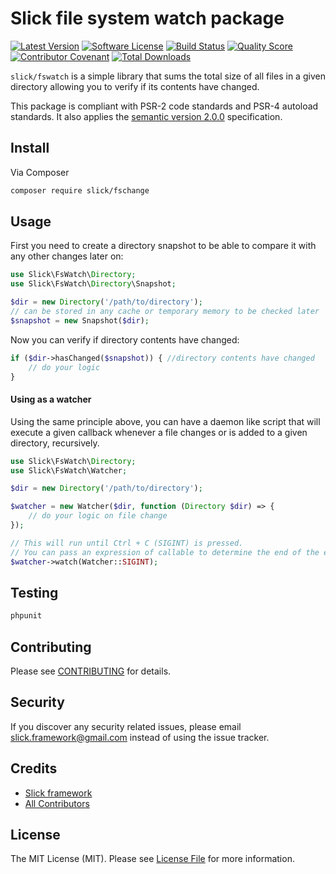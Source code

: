 # Slick file system watch package

[![Latest Version](https://img.shields.io/github/release/slickframework/fswatch.svg?style=flat-square)](https://github.com/slickframework/fswatch/releases)
[![Software License](https://img.shields.io/badge/license-MIT-brightgreen.svg?style=flat-square)](LICENSE.md)
[![Build Status](https://img.shields.io/github/actions/workflow/status/slickframework/fswatch/main.yaml?style=flat-square)](https://github.com/slickframework/fswatch/actions/workflows/main.yaml)
[![Quality Score](https://img.shields.io/scrutinizer/g/slickframework/fswatch/main.svg?style=flat-square)](https://scrutinizer-ci.com/g/slickframework/fswatch?branch=main)
[![Contributor Covenant](https://img.shields.io/badge/Contributor%20Covenant-2.1-4baaaa.svg?style=flat-square)](CONDUCT.md)
[![Total Downloads](https://img.shields.io/packagist/dt/slick/fswatch.svg?style=flat-square)](https://packagist.org/packages/slick/fswatch)


``slick/fswatch`` is a simple library that sums the total size of all files in a given directory allowing you to verify if its contents have changed.

This package is compliant with PSR-2 code standards and PSR-4 autoload standards. It
also applies the [semantic version 2.0.0](http://semver.org) specification.

## Install

Via Composer

``` bash
composer require slick/fschange
```

## Usage
First you need to create a directory snapshot to be able to compare it with any other changes
later on:
```php
use Slick\FsWatch\Directory;
use Slick\FsWatch\Directory\Snapshot;

$dir = new Directory('/path/to/directory');
// can be stored in any cache or temporary memory to be checked later
$snapshot = new Snapshot($dir); 

```

Now you can verify if directory contents have changed:
```php
if ($dir->hasChanged($snapshot)) { //directory contents have changed
    // do your logic
}
```

#### Using as a watcher
Using the same principle above, you can have a daemon like script that will execute a given
callback whenever a file changes or is added to a given directory, recursively.
```php
use Slick\FsWatch\Directory;
use Slick\FsWatch\Watcher;

$dir = new Directory('/path/to/directory');

$watcher = new Watcher($dir, function (Directory $dir) => {
    // do your logic on file change
});

// This will run until Ctrl + C (SIGINT) is pressed.
// You can pass an expression of callable to determine the end of the execution
$watcher->watch(Watcher::SIGINT);

```

## Testing
``` bash
phpunit
``` 

## Contributing

Please see [CONTRIBUTING](CONTRIBUTING.md) for details.

## Security

If you discover any security related issues, please email slick.framework@gmail.com instead of using the issue tracker.

## Credits

- [Slick framework](https://github.com/slickframework)
- [All Contributors](https://github.com/slickframework/fswatch/graphs/contributors)

## License

The MIT License (MIT). Please see [License File](LICENSE) for more information.
